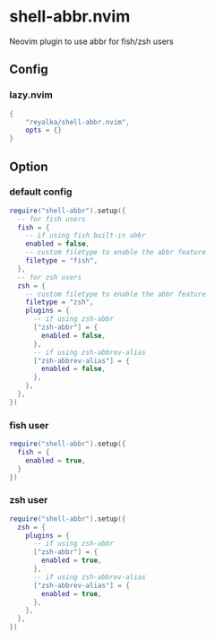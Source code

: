 # shell-abbr.nvim

Neovim plugin to use abbr for fish/zsh users

## Config

### lazy.nvim

```lua
{
    "reyalka/shell-abbr.nvim",
    opts = {}
}
```

## Option

### default config

```lua
require("shell-abbr").setup({
  -- for fish users
  fish = {
    -- if using fish built-in abbr
    enabled = false,
    -- custom filetype to enable the abbr feature
    filetype = "fish",
  },
  -- for zsh users
  zsh = {
    -- custom filetype to enable the abbr feature
    filetype = "zsh",
    plugins = {
      -- if using zsh-abbr
      ["zsh-abbr"] = {
        enabled = false,
      },
      -- if using zsh-abbrev-alias
      ["zsh-abbrev-alias"] = {
        enabled = false,
      },
    },
  },
})
```

### fish user

```lua
require("shell-abbr").setup({
  fish = {
    enabled = true,
  }
})
```

### zsh user

```lua
require("shell-abbr").setup({
  zsh = {
    plugins = {
      -- if using zsh-abbr
      ["zsh-abbr"] = {
        enabled = true,
      },
      -- if using zsh-abbrev-alias
      ["zsh-abbrev-alias"] = {
        enabled = true,
      },
    },
  },
})
```
